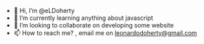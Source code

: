 - 👋 Hi, I’m @eLDoherty
- 🌱 I’m currently learning anything about javascript
- 💞️ I’m looking to collaborate on developing some website
- 📫 How to reach me? , email me on leonardodoherty@gmail.com

<!---
eLDoherty/eLDoherty is a ✨ special ✨ repository because its `README.md` (this file) appears on your GitHub profile.
You can click the Preview link to take a look at your changes.
--->
